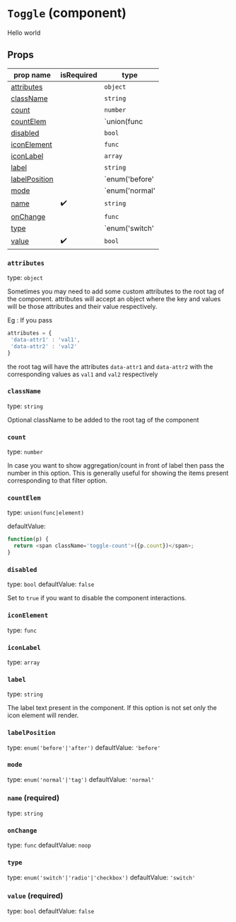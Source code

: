 `Toggle` (component)
====================

Hello world

Props
-----

prop name | isRequired | type
-------|------|------
[attributes](#attributes)| |`object`
[className](#className)| |`string`
[count](#count)| |`number`
[countElem](#countElem)| |`union(func|element)`
[disabled](#disabled)| |`bool`
[iconElement](#iconElement)| |`func`
[iconLabel](#iconLabel)| |`array`
[label](#label)| |`string`
[labelPosition](#labelPosition)| |`enum('before'|'after')`
[mode](#mode)| |`enum('normal'|'tag')`
[name](#name)|✔️|`string`
[onChange](#onChange)| |`func`
[type](#type)| |`enum('switch'|'radio'|'checkbox')`
[value](#value)|✔️|`bool`
### `attributes`
type: `object`

Sometimes you may need to add some custom attributes to the root tag of the
component. attributes will accept an object where the key and values will
be those attributes and their value respectively.

Eg : If you pass
```js
attributes = {
 'data-attr1' : 'val1',
 'data-attr2' : 'val2'
}
```
the root tag will have the attributes `data-attr1` and `data-attr2` with the
corresponding values as `val1` and `val2` respectively



### `className`
type: `string`

Optional className to be added to the root tag of the component



### `count`
type: `number`

In case you want to show aggregation/count in front of label then pass the
number in this option. This is generally useful for showing the items present
corresponding to that filter option.



### `countElem`
type: `union(func|element)`

defaultValue: 
```js
function(p) {
  return <span className='toggle-count'>({p.count})</span>;
}
```


### `disabled`
type: `bool`
defaultValue: `false`

Set to `true` if you want to disable the component interactions.



### `iconElement`
type: `func`



### `iconLabel`
type: `array`



### `label`
type: `string`

The label text present in the component. If this option is not set only the
icon element will render.



### `labelPosition`
type: `enum('before'|'after')`
defaultValue: `'before'`



### `mode`
type: `enum('normal'|'tag')`
defaultValue: `'normal'`



### `name` (required)
type: `string`



### `onChange`
type: `func`
defaultValue: `noop`



### `type`
type: `enum('switch'|'radio'|'checkbox')`
defaultValue: `'switch'`



### `value` (required)
type: `bool`
defaultValue: `false`


